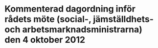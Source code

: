 # Kommenterad dagordning inför rådets möte (social-, jämställdhets- och arbetsmarknadsministrarna) den 4 oktober 2012



